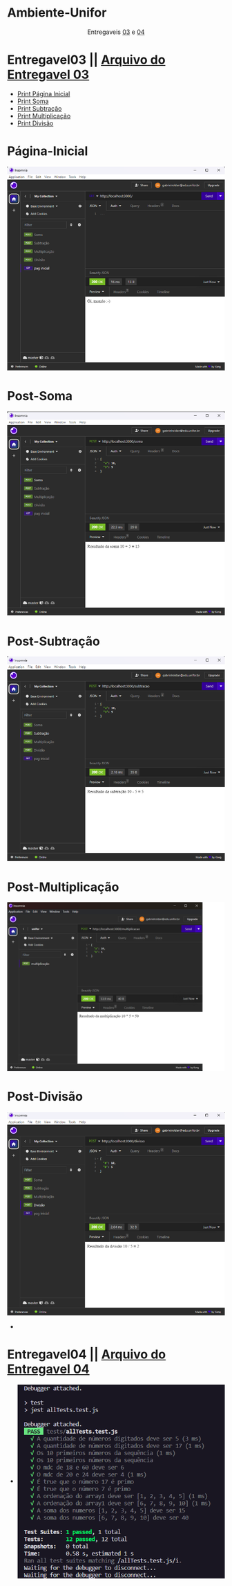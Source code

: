 # Ambiente-Unifor

<p align='center'>Entregaveis <a href="#Entregavel03">03</a> e <a href="#Entregavel04">04</a></p>

# Entregavel03 || <a href="https://github.com/gabrielroldann/Ambiente-Unifor/tree/main/Entregavel03">Arquivo do Entregavel 03</a>

- <a href="#Página-Inicial">Print Página Inicial</a>
- <a href="#Post-Soma">Print Soma</a>
- <a href="#Post-Subtração">Print Subtração</a>
- <a href="#Post-Multiplicação">Print Multiplicação</a>
- <a href="#Post-Divisão">Print Divisão</a>

# Página-Inicial
<img src='Entregavel03/assets/pag-Inicial.png'>

# Post-Soma
<img src='Entregavel03/assets/soma.png'>

# Post-Subtração
<img src='Entregavel03/assets/subtracao.png'>

# Post-Multiplicação
<img src='Entregavel03/assets/multiplicacao.png'>

# Post-Divisão
<img src='Entregavel03/assets/divisao.png'>

-

# Entregavel04 || <a href="https://github.com/gabrielroldann/Ambiente-Unifor/tree/main/Entregavel04">Arquivo do Entregavel 04</a>

- <img align='center' src="Entregavel04/assets/printTests.png">
